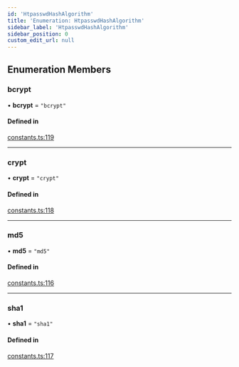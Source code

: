 ```yaml
---
id: 'HtpasswdHashAlgorithm'
title: 'Enumeration: HtpasswdHashAlgorithm'
sidebar_label: 'HtpasswdHashAlgorithm'
sidebar_position: 0
custom_edit_url: null
---
```


## Enumeration Members

### bcrypt

• **bcrypt** = `"bcrypt"`

#### Defined in

[constants.ts:119](https://github.com/verdaccio/verdaccio/blob/10057a4ff/packages/core/core/src/constants.ts#L119)

---

### crypt

• **crypt** = `"crypt"`

#### Defined in

[constants.ts:118](https://github.com/verdaccio/verdaccio/blob/10057a4ff/packages/core/core/src/constants.ts#L118)

---

### md5

• **md5** = `"md5"`

#### Defined in

[constants.ts:116](https://github.com/verdaccio/verdaccio/blob/10057a4ff/packages/core/core/src/constants.ts#L116)

---

### sha1

• **sha1** = `"sha1"`

#### Defined in

[constants.ts:117](https://github.com/verdaccio/verdaccio/blob/10057a4ff/packages/core/core/src/constants.ts#L117)
